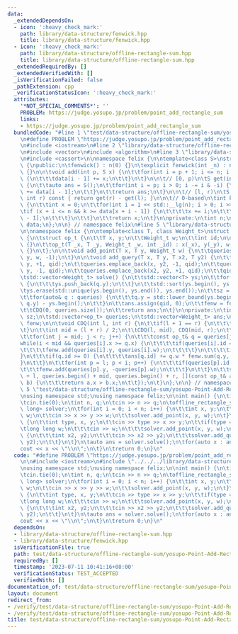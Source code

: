 ```yaml
---
data:
  _extendedDependsOn:
  - icon: ':heavy_check_mark:'
    path: library/data-structure/fenwick.hpp
    title: library/data-structure/fenwick.hpp
  - icon: ':heavy_check_mark:'
    path: library/data-structure/offline-rectangle-sum.hpp
    title: library/data-structure/offline-rectangle-sum.hpp
  _extendedRequiredBy: []
  _extendedVerifiedWith: []
  _isVerificationFailed: false
  _pathExtension: cpp
  _verificationStatusIcon: ':heavy_check_mark:'
  attributes:
    '*NOT_SPECIAL_COMMENTS*': ''
    PROBLEM: https://judge.yosupo.jp/problem/point_add_rectangle_sum
    links:
    - https://judge.yosupo.jp/problem/point_add_rectangle_sum
  bundledCode: "#line 1 \"test/data-structure/offline-rectangle-sum/yosupo-Point-Add-Rectangle-Sum.test.cpp\"\
    \n#define PROBLEM \"https://judge.yosupo.jp/problem/point_add_rectangle_sum\"\n\
    \n#include <iostream>\n#line 2 \"library/data-structure/offline-rectangle-sum.hpp\"\
    \n#include <vector>\n#include <algorithm>\n#line 3 \"library/data-structure/fenwick.hpp\"\
    \n#include <cassert>\n\nnamespace felix {\n\ntemplate<class S>\nstruct fenwick\
    \ {\npublic:\n\tfenwick() : n(0) {}\n\texplicit fenwick(int _n) : n(_n), data(_n)\
    \ {}\n\n\tvoid add(int p, S x) {\n\t\tfor(int i = p + 1; i <= n; i += i & -i)\
    \ {\n\t\t\tdata[i - 1] += x;\n\t\t}\n\t}\n\n\t// [0, p)\n\tS get(int p) const\
    \ {\n\t\tauto ans = S();\n\t\tfor(int i = p; i > 0; i -= i & -i) {\n\t\t\tans\
    \ += data[i - 1];\n\t\t}\n\t\treturn ans;\n\t}\n\n\t// [l, r)\n\tS sum(int l,\
    \ int r) const { return get(r) - get(l); }\n\n\t// 0-based\n\tint kth(S k) const\
    \ {\n\t\tint x = 0;\n\t\tfor(int i = 1 << std::__lg(n); i > 0; i >>= 1) {\n\t\t\
    \tif (x + i <= n && k >= data[x + i - 1]) {\n\t\t\t\tx += i;\n\t\t\t\tk -= data[x\
    \ - 1];\n\t\t\t}\n\t\t}\n\t\treturn x;\n\t}\n\nprivate:\n\tint n;\n\tstd::vector<S>\
    \ data;\n};\n\n} // namespace felix\n#line 5 \"library/data-structure/offline-rectangle-sum.hpp\"\
    \n\nnamespace felix {\n\ntemplate<class T, class Weight_t>\nstruct offline_rectangle_sum\
    \ {\n\tstruct op_t {\n\t\tT x, y;\n\t\tWeight_t w;\n\t\tint id;\n\n\t\top_t()\
    \ {}\n\t\top_t(T _x, T _y, Weight_t _w, int _id) : x(_x), y(_y), w(_w), id(_id)\
    \ {}\n\t};\n\n\tvoid add_point(T x, T y, Weight_t w) {\n\t\tqueries.emplace_back(x,\
    \ y, w, -1);\n\t}\n\n\tvoid add_query(T x, T y, T x2, T y2) {\n\t\tqueries.emplace_back(x,\
    \ y, +1, qid);\n\t\tqueries.emplace_back(x, y2, -1, qid);\n\t\tqueries.emplace_back(x2,\
    \ y, -1, qid);\n\t\tqueries.emplace_back(x2, y2, +1, qid);\n\t\tqid++;\n\t}\n\n\
    \tstd::vector<Weight_t> solve() {\n\t\tstd::vector<T> ys;\n\t\tfor(auto& q : queries)\
    \ {\n\t\t\tys.push_back(q.y);\n\t\t}\n\t\tstd::sort(ys.begin(), ys.end());\n\t\
    \tys.erase(std::unique(ys.begin(), ys.end()), ys.end());\n\t\tsz = (int) ys.size();\n\
    \t\tfor(auto& q : queries) {\n\t\t\tq.y = std::lower_bound(ys.begin(), ys.end(),\
    \ q.y) - ys.begin();\n\t\t}\n\t\tans.assign(qid, 0);\n\t\tfenw = fenwick<Weight_t>(sz);\n\
    \t\tCDQ(0, queries.size());\n\t\treturn ans;\n\t}\n\nprivate:\n\tint qid = 0,\
    \ sz;\n\tstd::vector<op_t> queries;\n\tstd::vector<Weight_t> ans;\n\tfenwick<Weight_t>\
    \ fenw;\n\n\tvoid CDQ(int l, int r) {\n\t\tif(l + 1 == r) {\n\t\t\treturn;\n\t\
    \t}\n\t\tint mid = (l + r) / 2;\n\t\tCDQ(l, mid), CDQ(mid, r);\n\t\tint i = l;\n\
    \t\tfor(int j = mid; j < r; j++) {\n\t\t\tconst op_t& q = queries[j];\n\t\t\t\
    while(i < mid && queries[i].x >= q.x) {\n\t\t\t\tif(queries[i].id == -1) {\n\t\
    \t\t\t\tfenw.add(queries[i].y, queries[i].w);\n\t\t\t\t}\n\t\t\t\ti++;\n\t\t\t\
    }\n\t\t\tif(q.id >= 0) {\n\t\t\t\tans[q.id] += q.w * fenw.sum(q.y, sz);\n\t\t\t\
    }\n\t\t}\n\t\tfor(int p = l; p < i; p++) {\n\t\t\tif(queries[p].id == -1) {\n\t\
    \t\t\tfenw.add(queries[p].y, -queries[p].w);\n\t\t\t}\n\t\t}\n\t\tstd::inplace_merge(queries.begin()\
    \ + l, queries.begin() + mid, queries.begin() + r, [](const op_t& a, const op_t&\
    \ b) {\n\t\t\treturn a.x > b.x;\n\t\t});\n\t}\n};\n\n} // namespace felix\n#line\
    \ 5 \"test/data-structure/offline-rectangle-sum/yosupo-Point-Add-Rectangle-Sum.test.cpp\"\
    \nusing namespace std;\nusing namespace felix;\n\nint main() {\n\tios::sync_with_stdio(false);\n\
    \tcin.tie(0);\n\tint n, q;\n\tcin >> n >> q;\n\toffline_rectangle_sum<int, long\
    \ long> solver;\n\tfor(int i = 0; i < n; i++) {\n\t\tint x, y;\n\t\tlong long\
    \ w;\n\t\tcin >> x >> y >> w;\n\t\tsolver.add_point(x, y, w);\n\t}\n\twhile(q--)\
    \ {\n\t\tint type, x, y;\n\t\tcin >> type >> x >> y;\n\t\tif(type == 0) {\n\t\t\
    \tlong long w;\n\t\t\tcin >> w;\n\t\t\tsolver.add_point(x, y, w);\n\t\t} else\
    \ {\n\t\t\tint x2, y2;\n\t\t\tcin >> x2 >> y2;\n\t\t\tsolver.add_query(x, y, x2,\
    \ y2);\n\t\t}\n\t}\n\tauto ans = solver.solve();\n\tfor(auto x : ans) {\n\t\t\
    cout << x << \"\\n\";\n\t}\n\treturn 0;\n}\n"
  code: "#define PROBLEM \"https://judge.yosupo.jp/problem/point_add_rectangle_sum\"\
    \n\n#include <iostream>\n#include \"../../../library/data-structure/offline-rectangle-sum.hpp\"\
    \nusing namespace std;\nusing namespace felix;\n\nint main() {\n\tios::sync_with_stdio(false);\n\
    \tcin.tie(0);\n\tint n, q;\n\tcin >> n >> q;\n\toffline_rectangle_sum<int, long\
    \ long> solver;\n\tfor(int i = 0; i < n; i++) {\n\t\tint x, y;\n\t\tlong long\
    \ w;\n\t\tcin >> x >> y >> w;\n\t\tsolver.add_point(x, y, w);\n\t}\n\twhile(q--)\
    \ {\n\t\tint type, x, y;\n\t\tcin >> type >> x >> y;\n\t\tif(type == 0) {\n\t\t\
    \tlong long w;\n\t\t\tcin >> w;\n\t\t\tsolver.add_point(x, y, w);\n\t\t} else\
    \ {\n\t\t\tint x2, y2;\n\t\t\tcin >> x2 >> y2;\n\t\t\tsolver.add_query(x, y, x2,\
    \ y2);\n\t\t}\n\t}\n\tauto ans = solver.solve();\n\tfor(auto x : ans) {\n\t\t\
    cout << x << \"\\n\";\n\t}\n\treturn 0;\n}\n"
  dependsOn:
  - library/data-structure/offline-rectangle-sum.hpp
  - library/data-structure/fenwick.hpp
  isVerificationFile: true
  path: test/data-structure/offline-rectangle-sum/yosupo-Point-Add-Rectangle-Sum.test.cpp
  requiredBy: []
  timestamp: '2023-07-11 10:41:16+08:00'
  verificationStatus: TEST_ACCEPTED
  verifiedWith: []
documentation_of: test/data-structure/offline-rectangle-sum/yosupo-Point-Add-Rectangle-Sum.test.cpp
layout: document
redirect_from:
- /verify/test/data-structure/offline-rectangle-sum/yosupo-Point-Add-Rectangle-Sum.test.cpp
- /verify/test/data-structure/offline-rectangle-sum/yosupo-Point-Add-Rectangle-Sum.test.cpp.html
title: test/data-structure/offline-rectangle-sum/yosupo-Point-Add-Rectangle-Sum.test.cpp
---
```

